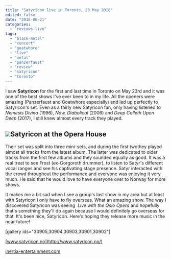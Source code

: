 ```yaml
---
title: "Satyricon live in Toronto, 23 May 2018"
edited: false
date: "2018-06-21"
categories:
  - "reviews-live"
tags:
  - "black-metal"
  - "concert"
  - "goatwhore"
  - "live"
  - "metal"
  - "panzerfaust"
  - "review"
  - "satyricon"
  - "toronto"
---
```


I saw **Satyricon** for the first and last time in Toronto on May 23rd and it was one of the best shows I've ever been to in my life. All the openers were amazing (Panzerfaust and Goatwhore especially) and led up perfectly to Satyricon's set. Even as a fairly new Satyricon fan, only having listened to _Nemesis Divina_ (1996), _Now, Diabolical_ (2006) and _Deep Calleth Upon Deep_ (2017), I still knew almost every track they played.

## ![](https://www.hellbound.ca/wp-content/uploads/2018/06/Satyricon.jpg)Satyricon at the Opera House

Their set was split into three mini-sets, and during the first twothey played almost all tracks from the latest album. The latter was dedicated to older tracks from the first few albums and they sounded equally as good. It was a real treat to see Frost (ex-Gorgoroth drummer), to listen to Satyr's different vocal ranges and see his captivating stage presence. Satyr interacted with the crowd throughout the performance and everyone was enjoying it very much. He said that he would love to have everyone over to Norway for more shows.

It makes me a bit sad when I see a group's last show in my area but at least with Satyricon I only have to fly overseas. What an amazing show. The way I discovered Satyricon was seeing  _Live with the Oslo Opera_ and hopefully that's something they'll do again because I would definitely go overseas for that. It's been nice, Satyricon. Here's hoping they release more music in the near future!

\[gallery ids="30905,30904,30903,30901,30902"\]

[www.satyricon.no](http://www.satyricon.no/)

[inertia-entertainment.com](http://inertia-entertainment.com)
